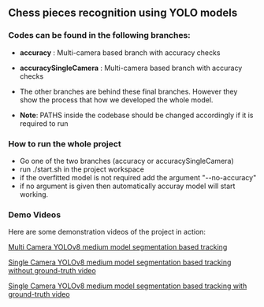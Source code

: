 ## Chess pieces recognition using YOLO models

### Codes can be found in the following branches:
- **accuracy** : Multi-camera based branch with accuracy checks 
- **accuracySingleCamera** : Multi-camera based branch with accuracy checks 

- The other branches are behind these final branches. However they show the process that how we developed the whole model.

- **Note**: PATHS inside the codebase should be changed accordingly if it is required to run

### How to run the whole project
- Go one of the two branches (accuracy or accuracySingleCamera)
- run ./start.sh in the project workspace
- if the overfitted model is not required add the argument "--no-accuracy"
- if no argument is given then automatically accuray model will start working.


### Demo Videos
Here are some demonstration videos of the project in action:


[Multi Camera YOLOv8 medium model segmentation based tracking](multiMediumNoAcc.mp4)

[Single Camera YOLOv8 medium model segmentation based tracking without ground-truth video](singleMediumNoACC.mp4)

[Single Camera YOLOv8 medium model segmentation based tracking with ground-truth video](singleMediumNoACC.mp4)
